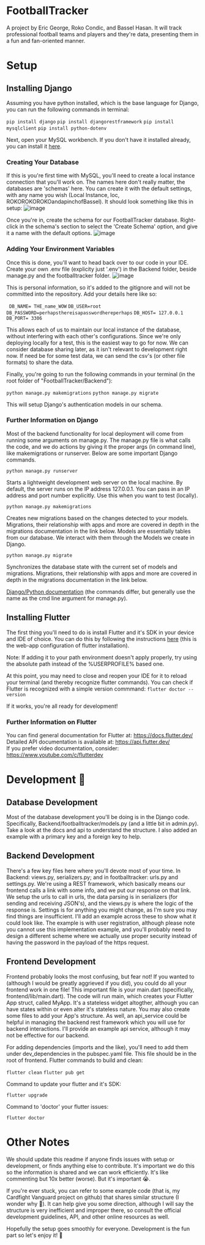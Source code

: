 # FootballTracker

A project by Eric George, Roko Condic, and Bassel Hasan. It will track professional football teams and players and they're data, presenting them in a fun and fan-oriented manner.

# Setup

## Installing Django

Assuming you have python installed, which is the base language for Django, you can run the following commands in terminal:

`pip install django`
`pip install djangorestframework`
`pip install mysqlclient`
`pip install python-dotenv`

Next, open your MySQL workbench. If you don't have it installed already, you can install it [here](https://dev.mysql.com/downloads/mysql/).

### Creating Your Database
If this is you're first time with MySQL, you'll need to create a local instance connection that you'll work on. The names here don't really matter, the databases are 'schemas' here. You can create it with the default settings, with any name you wish (Local Instance, loc, ROKOROKOROKOandapinchofBassel). It should look something like this in setup:
![image](https://github.com/user-attachments/assets/3e2038ff-10dd-4e26-abb6-d2a6953d99c4)

Once you're in, create the schema for our FootballTracker database. Right-click in the schema's section to select the 'Create Schema' option, and give it a name with the default options.
![image](https://github.com/user-attachments/assets/587a1ccc-38d3-4b3e-be6f-d313ca72fe66)

### Adding Your Environment Variables
Once this is done, you'll want to head back over to our code in your IDE. Create your own .env file (explicity just '.env') in the Backend folder, beside manage.py and the footballtracker folder. 
![image](https://github.com/user-attachments/assets/bb6a5502-13c7-423f-af78-2146c2179301)

This is personal information, so it's added to the gitignore and will not be committed into the repository. Add your details here like so:

`
DB_NAME= THE_name_WOW`
`DB_USER=root`
`DB_PASSWORD=perhapsthereisapasswordhereperhaps`
`DB_HOST= 127.0.0.1`
`DB_PORT= 3306
`

This allows each of us to maintain our local instance of the database, without interfering with each other's configurations. Since we're only deploying locally for a test, this is the easiest way to go for now. We can consider database sharing later, as it isn't relevant to development right now. If need be for some test data, we can send the csv's (or other file formats) to share the data.

Finally, you're going to run the following commands in your terminal (in the root folder of "FootballTracker/Backend"):

`python manage.py makemigrations`
`python manage.py migrate`

This will setup Django's authentication models in our schema.

### Further Information on Django

Most of the backend functionality for local deployment will come from running some arguments on manage.py. The manage.py file is what calls the code, and we do actions by giving it the proper args (in command line), like makemigrations or runserver. Below are some important Django commands.

`python manage.py runserver`

Starts a lightweight development web server on the local machine. By default, the server runs on the IP address 127.0.0.1. You can pass in an IP address and port number explicitly. Use this when you want to test (locally).

`python manage.py makemigrations`

Creates new migrations based on the changes detected to your models. Migrations, their relationship with apps and more are covered in depth in the migrations documentation in the link below. Models are essentially tables from our database.  We interact with them through the Models we create in Django.

`python manage.py migrate`

Synchronizes the database state with the current set of models and migrations. Migrations, their relationship with apps and more are covered in depth in the migrations documentation in the link below.

[Django/Python documentation](https://docs.djangoproject.com/en/5.1/ref/django-admin/) (the commands differ, but generally use the name as the cmd line argument for manage.py).

## Installing Flutter

The first thing you'll need to do is install Flutter and it's SDK in your device and IDE of choice. You can do this by following the instructions [here](https://docs.flutter.dev/get-started/install/windows/web) (this is the web-app configuration of flutter installation).

Note: If adding it to your path environment doesn't apply properly, try using the absolute path instead of the %USERPROFILE%
based one.

At this point, you may need to close and reopen your IDE for it to reload your terminal (and thereby recognize flutter commands). You can check if Flutter is recognized with a simple version commmand:
`flutter doctor --version`

If it works, you're all ready for development!

### Further Information on Flutter

You can find general documentation for Flutter at: https://docs.flutter.dev/ \
Detailed API documentation is available at: https://api.flutter.dev/ \
If you prefer video documentation, consider: https://www.youtube.com/c/flutterdev 

# Development 🙌

## Database Development

Most of the database development you'll be doing is in the Django code. Specifically, Backend/footballtracker/models.py (and a little bit in admin.py). Take a look at the docs and api to understand the structure. I also added an example with a primary key and a foreign key to help.

## Backend Development

There's a few key files here where you'll devote most of your time. In Backend: views.py, serializers.py; and in footballtracker: urls.py and settings.py. We're using a REST framework, which basically means our frontend calls a link with some info, and we put our response on that link. We setup the urls to call in urls, the data parsing is in serializers (for sending and receiving JSON's), and the views.py is where the logic of the response is. Settings is for anything you might change, as I'm sure you may find things are insufficient. I'll add an example across these to show what it could look like. The example is with user registration, although please note you cannot use this implementation example, and you'll probably need to design a different scheme where we actually use proper security instead of having the password in the payload of the https request.

## Frontend Development

Frontend probably looks the most confusing, but fear not! If you wanted to (although I would be greatly aggrieved if you did), you could do all your frontend work in one file! This important file is your main.dart (specifically, frontend/lib/main.dart). The code will run main, which creates your Flutter App struct, called MyApp. It's a stateless widget altogther, although you can have states within or even alter it's stateless nature. You may also create some files to add your App's structure. As well, an api_service could be helpful in managing the backend rest framework which you will use for backend interactions. I'll provide an example api service, although it may not be effective for our backend. 

For adding dependencies (imports and the like), you'll need to add them under dev_dependencies in the pubspec.yaml file. This file should be in the root of frontend. 
Flutter commands to build and clean:

`flutter clean`
`flutter pub get`

Command to update your flutter and it's SDK:

 `flutter upgrade` 

 Command to 'doctor' your flutter issues:

`flutter doctor`

# Other Notes

We should update this readme if anyone finds issues with setup or development, or finds anything else to contribute. It's important we do this so the information is shared and we can work efficiently. It's like commenting but 10x better (worse). But it's important 😭. 

If you're ever stuck, you can refer to some example code (that is, my Cardfight Vanguard project on github) that shares similar structure (I wonder why 💯). It can help give you some direction, although I will say the structure is very inefficient and improper there, so consult the official development guidelines, API, and other online resources as well.

Hopefully the setup goes smoothly for everyone. Development is the fun part so let's enjoy it! 🙌
